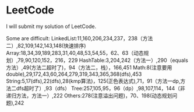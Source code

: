 # LeetCode

I will submit my solution of LeetCode.

Some  are difficult:
LinkedList:11,160,206,234,237，238（方法二）,82,109,142,143,148(快速排序)
Array:18,34,39,189,283,31,40,48,53,54,55，62、63（动态规划）,79,90,120,152，216，229
HashTable:3,204,242（方法一）,290（equals方法）,49(方法二超时了)，94（方法二，栈），166,451
Math:8(注意要用double),29,172,43,60,264,279,319,343,365,368(dfs),453
String:5,17(dfs),22(dfs),28(kmp算法)，125(正色表达式),71，91（方法一dp,方法二dfs超时了）,93（dfs）
Tree:257,105,95，96（dp）,98,107,114，144（非递归方法，方法一）,222
Others:278(注意溢出问题)，70、198(动态规划问题),242
